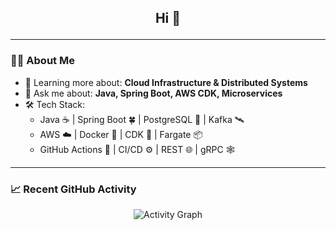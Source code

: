 

<h2 align="center">Hi 👋

---

### 🧑‍💻 About Me

- 🌱 Learning more about: **Cloud Infrastructure & Distributed Systems**
- 💬 Ask me about: **Java, Spring Boot, AWS CDK, Microservices**
- 🛠 Tech Stack:
    - Java ☕️️ | Spring Boot 🍀 | PostgreSQL 🐘 | Kafka 🛰️
    - AWS ☁️ | Docker 🐋 | CDK 📐 | Fargate 📦
    - GitHub Actions 🧩 | CI/CD ⚙️ | REST 🌐 | gRPC 🕸



---

### 📈 Recent GitHub Activity

<!-- Replace with your actual stats image or keep this section blank until you add activity insights -->
<p align="center">
  <img src="https://github-readme-activity-graph.vercel.app/graph?username=ramordeeple&bg_color=0d1117&color=9ccfd8&line=9ccfd8&point=ffffff&area=true&hide_border=true" alt="Activity Graph"/>
</p>


